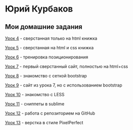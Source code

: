# Юрий Курбаков
## Мои домашние задания

[Урок 4](https://blvrrr.github.io/webdev10/homework/lesson04/project/src/) - сверстанная только на html книжка

[Урок 5](https://blvrrr.github.io/webdev10/homework/lesson05/project/src/) - сверстанная на html и css книжка

[Урок 6](https://blvrrr.github.io/webdev10/homework/lesson06/project/src/) - тренировка позиционирования

[Урок 7](https://blvrrr.github.io/webdev10/homework/lesson07/project/src/) - первый сверстанный сайт, полностью на html+css

[Урок 8](https://blvrrr.github.io/webdev10/homework/lesson08/project/src/) - знакомство с сеткой bootstrap

[Урок 9](https://blvrrr.github.io/webdev10/homework/lesson09/project/src/) - сайт из урока 7, но с использованием bootstrap

[Урок 10](https://blvrrr.github.io/webdev10/homework/lesson10/project/src/) - знакомство с LESS

[Урок 11](https://blvrrr.github.io/webdev10/homework/lesson11/project/src/) - сниппеты в sublime

[Урок 12](https://blvrrr.github.io/webdev10/homework/lesson12/project/src/) - работа с репозиторием на GitHub

[Урок 13](https://blvrrr.github.io/webdev10/homework/lesson13/project/src/) - верстка в стиле PixelPerfect
